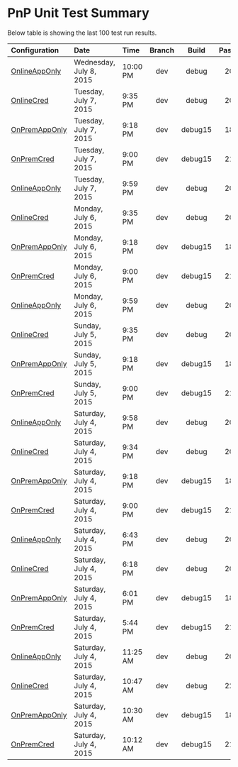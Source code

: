 
# PnP Unit Test Summary #
Below table is showing the last 100 test run results.

Configuration | Date | Time | Branch | Build | Passed | Failed | Skipped
:-----|:-----|:----|:----:|:----:|:----:|:----:|:----:|
 [OnlineAppOnly](PnPUnitTestResults-20150708-OnlineAppOnly-635719104227937551.md) | Wednesday, July 8, 2015 | 10:00 PM | dev | debug | 206 | 12 | 29
 [OnlineCred](PnPUnitTestResults-20150707-OnlineCred-635719089289065986.md) | Tuesday, July 7, 2015 | 9:35 PM | dev | debug | 206 | 38 | 3
 [OnPremAppOnly](PnPUnitTestResults-20150707-OnPremAppOnly-635719079262747966.md) | Tuesday, July 7, 2015 | 9:18 PM | dev | debug15 | 188 | 8 | 43
 [OnPremCred](PnPUnitTestResults-20150707-OnPremCred-635719068400846677.md) | Tuesday, July 7, 2015 | 9:00 PM | dev | debug15 | 214 | 8 | 17
 [OnlineAppOnly](PnPUnitTestResults-20150707-OnlineAppOnly-635718239943823553.md) | Tuesday, July 7, 2015 | 9:59 PM | dev | debug | 207 | 11 | 29
 [OnlineCred](PnPUnitTestResults-20150706-OnlineCred-635718225384438367.md) | Monday, July 6, 2015 | 9:35 PM | dev | debug | 207 | 37 | 3
 [OnPremAppOnly](PnPUnitTestResults-20150706-OnPremAppOnly-635718215367933828.md) | Monday, July 6, 2015 | 9:18 PM | dev | debug15 | 189 | 7 | 43
 [OnPremCred](PnPUnitTestResults-20150706-OnPremCred-635718204412088183.md) | Monday, July 6, 2015 | 9:00 PM | dev | debug15 | 215 | 7 | 17
 [OnlineAppOnly](PnPUnitTestResults-20150706-OnlineAppOnly-635717375584861863.md) | Monday, July 6, 2015 | 9:59 PM | dev | debug | 207 | 11 | 29
 [OnlineCred](PnPUnitTestResults-20150705-OnlineCred-635717361336309823.md) | Sunday, July 5, 2015 | 9:35 PM | dev | debug | 207 | 37 | 3
 [OnPremAppOnly](PnPUnitTestResults-20150705-OnPremAppOnly-635717351375162780.md) | Sunday, July 5, 2015 | 9:18 PM | dev | debug15 | 189 | 7 | 43
 [OnPremCred](PnPUnitTestResults-20150705-OnPremCred-635717340382687960.md) | Sunday, July 5, 2015 | 9:00 PM | dev | debug15 | 215 | 7 | 17
 [OnlineAppOnly](PnPUnitTestResults-20150704-OnlineAppOnly-635716510953643453.md) | Saturday, July 4, 2015 | 9:58 PM | dev | debug | 207 | 11 | 29
 [OnlineCred](PnPUnitTestResults-20150704-OnlineCred-635716496882188458.md) | Saturday, July 4, 2015 | 9:34 PM | dev | debug | 207 | 37 | 3
 [OnPremAppOnly](PnPUnitTestResults-20150704-OnPremAppOnly-635716486805565736.md) | Saturday, July 4, 2015 | 9:18 PM | dev | debug15 | 189 | 7 | 43
 [OnPremCred](PnPUnitTestResults-20150704-OnPremCred-635716476406408079.md) | Saturday, July 4, 2015 | 9:00 PM | dev | debug15 | 215 | 7 | 17
 [OnlineAppOnly](PnPUnitTestResults-20150704-OnlineAppOnly-635716393837208717.md) | Saturday, July 4, 2015 | 6:43 PM | dev | debug | 207 | 11 | 29
 [OnlineCred](PnPUnitTestResults-20150704-OnlineCred-635716379141616312.md) | Saturday, July 4, 2015 | 6:18 PM | dev | debug | 207 | 37 | 3
 [OnPremAppOnly](PnPUnitTestResults-20150704-OnPremAppOnly-635716369156373331.md) | Saturday, July 4, 2015 | 6:01 PM | dev | debug15 | 189 | 7 | 43
 [OnPremCred](PnPUnitTestResults-20150704-OnPremCred-635716358584193384.md) | Saturday, July 4, 2015 | 5:44 PM | dev | debug15 | 215 | 7 | 17
 [OnlineAppOnly](PnPUnitTestResults-20150704-OnlineAppOnly-635716131036218459.md) | Saturday, July 4, 2015 | 11:25 AM | dev | debug | 207 | 11 | 29
 [OnlineCred](PnPUnitTestResults-20150704-OnlineCred-635716108376668144.md) | Saturday, July 4, 2015 | 10:47 AM | dev | debug | 222 | 22 | 3
 [OnPremAppOnly](PnPUnitTestResults-20150704-OnPremAppOnly-635716098474116070.md) | Saturday, July 4, 2015 | 10:30 AM | dev | debug15 | 189 | 7 | 43
 [OnPremCred](PnPUnitTestResults-20150704-OnPremCred-635716087753997563.md) | Saturday, July 4, 2015 | 10:12 AM | dev | debug15 | 215 | 7 | 17

